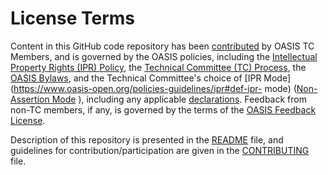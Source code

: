 # License Terms

Content in this GitHub code repository has been
[contributed](https://www.oasis-open.org/policies-guidelines/ipr#def-contribution) by OASIS TC Members, and is governed by the
OASIS policies, including the [Intellectual Property Rights (IPR)
Policy](https://www.oasis-open.org/policies-guidelines/ipr), the
[Technical Committee (TC)
Process](https://www.oasis-open.org/policies-guidelines/tc-process/), the [OASIS
Bylaws](https://www.oasis-open.org/policies-guidelines/bylaws),
and the Technical Committee's choice of [IPR Mode](https://www.oasis-open.org/policies-guidelines/ipr#def-ipr-
mode) ([Non-Assertion Mode](https://www.oasis-open.org/policies-guidelines/ipr#Non-Assertion-Mode) ), 
including any applicable
[declarations](https://www.oasis-open.org/committees/cti/ipr.php). Feedback from non-TC members, 
if any, is governed by
the terms of the [OASIS Feedback
License](https://www.oasis-open.org/policies-guidelines/ipr#appendixa").

Description of this repository is presented in the
[README](https://github.com/oasis-tcs/cti-interop/blob/master/README.md) file, 
and guidelines for contribution/participation are
given in the
[CONTRIBUTING](https://github.com/oasis-tcs/cti-interop/blob/master/CONTRIBUTING.md) file.
